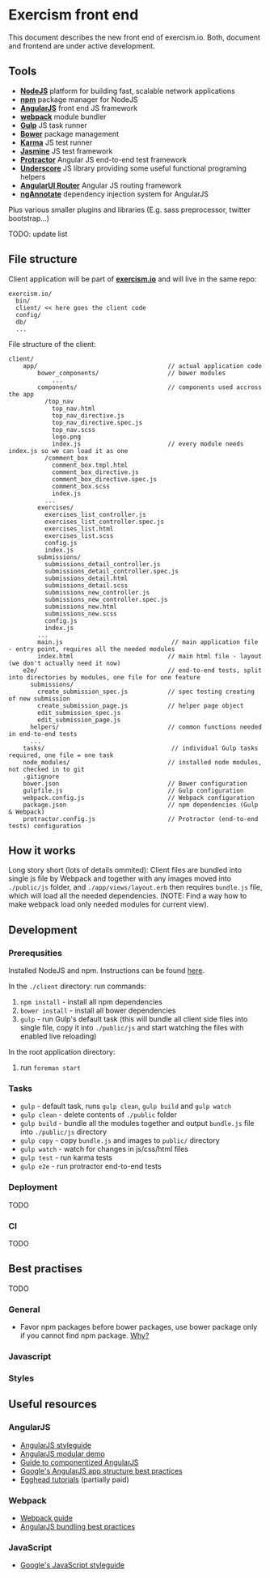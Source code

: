 # Exercism front end

This document describes the new front end of exercism.io. Both, document and
frontend are under active development.

## Tools
- **[NodeJS](https://nodejs.org/)** platform for building fast, scalable network applications
- **[npm](https://www.npmjs.com/)** package manager for NodeJS
- **[AngularJS](https://angularjs.org/)** front end JS framework
- **[webpack](http://webpack.github.io/)** module bundler
- **[Gulp](http://gulpjs.com/)** JS task runner
- **[Bower](http://bower.io/)** package management
- **[Karma](http://karma-runner.github.io/0.12/index.html)** JS test runner
- **[Jasmine](http://jasmine.github.io/)** JS test framework
- **[Protractor](https://github.com/angular/protractor)** Angular JS end-to-end test framework
- **[Underscore](http://underscorejs.org/)** JS library providing some useful functional programing helpers
- **[AngularUI Router](https://github.com/angular-ui/ui-router)** Angular JS routing framework
- **[ngAnnotate](https://github.com/olov/ng-annotate)** dependency injection system for AngularJS

Plus various smaller plugins and libraries (E.g. sass preprocessor, twitter bootstrap...)

TODO: update list

## File structure

Client application will be part of **[exercism.io](https://github.com/exercism/exercism.io)** and will
live in the same repo:

```
exercism.io/
  bin/
  client/ << here goes the client code
  config/
  db/
  ...
```

File structure of the client:

```
client/
    app/                                    // actual application code
        bower_components/                   // bower modules
            ...
        components/                         // components used accross the app
          /top_nav
            top_nav.html
            top_nav_directive.js
            top_nav_directive.spec.js
            top_nav.scss
            logo.png
            index.js                        // every module needs index.js so we can load it as one
          /comment_box
            comment_box.tmpl.html
            comment_box_directive.js
            comment_box_directive.spec.js
            comment_box.scss
            index.js
          ...
        exercises/
          exercises_list_controller.js
          exercises_list_controller.spec.js
          exercises_list.html
          exercises_list.scss
          config.js
          index.js
        submissions/
          submissions_detail_controller.js
          submissions_detail_controller.spec.js
          submissions_detail.html
          submissions_detail.scss
          submissions_new_controller.js
          submissions_new_controller.spec.js
          submissions_new.html
          submissions_new.scss
          config.js
          index.js
        ...
        main.js                              // main application file - entry point, requires all the needed modules
        index.html                          // main html file - layout (we don't actually need it now)
    e2e/                                    // end-to-end tests, split into directories by modules, one file for one feature
      submissions/
        create_submission_spec.js           // spec testing creating of new submission
        create_submission_page.js           // helper page object
        edit_submission_spec.js
        edit_submission_page.js
      helpers/                              // common functions needed in end-to-end tests
      ...
    tasks/                                   // individual Gulp tasks required, one file = one task
    node_modules/                           // installed node modules, not checked in to git
    .gitignore
    bower.json                              // Bower configuration
    gulpfile.js                             // Gulp configuration
    webpack.config.js                       // Webpack configuration
    package.json                            // npm dependencies (Gulp & Webpack)
    protractor.config.js                    // Protractor (end-to-end tests) configuration
```

## How it works

Long story short (lots of details ommited):
Client files are bundled into single js file by Webpack and together with any images moved into `./public/js` folder,
and `./app/views/layout.erb` then requires `bundle.js` file, which will load all the needed dependencies. (NOTE: Find a
way how to make webpack load only needed modules for current view).

## Development

### Prerequsities
Installed NodeJS and npm. Instructions can be found [here](http://blog.nodeknockout.com/post/65463770933/how-to-install-node-js-and-npm).

In the `./client` directory:
run commands:

1. `npm install` - install all npm dependencies
2. `bower install` - install all bower dependencies
3. `gulp` - run Gulp's default task (this will bundle all client side files into single file, copy it into `./public/js` and start watching the files with enabled live reloading)

In the root application directory:

1. run `foreman start`

### Tasks
* `gulp` - default task, runs `gulp clean`, `gulp build` and `gulp watch`
* `gulp clean` - delete contents of `./public` folder
* `gulp build` - bundle all the modules together and output `bundle.js` file into `./public/js` directory
* `gulp copy` - copy `bundle.js` and images to `public/` directory
* `gulp watch` - watch for changes in js/css/html files
* `gulp test` - run karma tests
* `gulp e2e` - run protractor end-to-end tests

### Deployment
TODO

### CI
TODO

## Best practises
TODO

### General
* Favor npm packages before bower packages, use bower package only if you cannot find npm package. [Why?](http://webpack.github.io/docs/usage-with-bower.html)

### Javascript

### Styles

## Useful resources

### AngularJS
* [AngularJS styleguide](https://github.com/johnpapa/angular-styleguide)
* [AngularJS modular demo](https://github.com/johnpapa/ng-demos/tree/master/modular)
* [Guide to componentized AngularJS](http://labs.bench.co/2015/1/21/componentized-angular)
* [Google's AngularJS app structure best practices](https://docs.google.com/document/d/1XXMvReO8-Awi1EZXAXS4PzDzdNvV6pGcuaF4Q9821Es/mobilebasic?pli=1)
* [Egghead tutorials](https://egghead.io/) (partially paid)

### Webpack
* [Webpack guide](https://github.com/petehunt/webpack-howto)
* [AngularJS bundling best practices](http://www.reddit.com/r/angularjs/comments/252z6x/what_are_best_practices_for_bundling_angularjs/)

### JavaScript
* [Google's JavaScript styleguide](http://google-styleguide.googlecode.com/svn/trunk/javascriptguide.xml)
